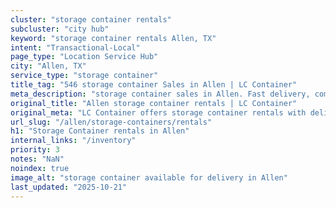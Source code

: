 ```yaml
---
cluster: "storage container rentals"
subcluster: "city hub"
keyword: "storage container rentals Allen, TX"
intent: "Transactional-Local"
page_type: "Location Service Hub"
city: "Allen, TX"
service_type: "storage container"
title_tag: "546 storage container Sales in Allen | LC Container"
meta_description: "storage container sales in Allen. Fast delivery, competitive pricing. Serving storage containers area. Quote ID: GAT. Call (214) 524-4168 for your free quote today."
original_title: "Allen storage container rentals | LC Container"
original_meta: "LC Container offers storage container rentals with delivery in Allen, TX. Local. Fast quotes. Since 2003."
url_slug: "/allen/storage-containers/rentals"
h1: "Storage Container rentals in Allen"
internal_links: "/inventory"
priority: 3
notes: "NaN"
noindex: true
image_alt: "storage container available for delivery in Allen"
last_updated: "2025-10-21"
---
```


<!-- TODO: Add unique city/inventory copy, images, and internal links here. -->
